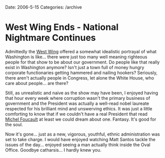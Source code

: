 Date: 2006-5-15
Categories: /archive

# West Wing Ends - National Nightmare Continues

Admittedly the <a href="http://www.nbc.com/The_West_Wing/">West Wing</a> offered a somewhat idealistic portrayal of what Washington is like... there were just too many well meaning righteous people for that show to be about our government.  Do people like that really exist in Washington anymore?  Isn't just a town full of money hungry corporate functionaries getting hammered and nailing hookers? Seriously, there aren't actually people in Congress, let alone the White House, who care about people... are there?

Still, as unrealistic and naive as the show may have been, I enjoyed having that hour every week where corruption wasn't the primary business of government and the President was actually a well-read nobel laureate respected for his brilliant mind and unswerving ethics.  It was just a little comforting to know that if we couldn't have a real President that read<a href="http://en.wikipedia.org/wiki/Michel_Foucault"> Michel Foucault</a> at least we could dream about one.  Fantasy.  It's good for the soul.

Now it's gone... just as a new, vigorous, youthful, ethnic administration was set to take charge.  I would have enjoyed watching Matt Santos tackle the issues of the day... enjoyed seeing a man actually think inside the Oval Office.  Goodbye catharsis... I hardly knew you.
